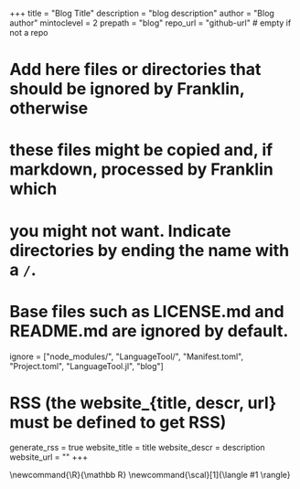 <!--
Add here global page variables to use throughout your website.
-->
+++
title = "Blog Title"
description = "blog description"
author = "Blog author"
mintoclevel = 2
prepath = "blog"
repo_url = "github-url" # empty if not a repo

# Add here files or directories that should be ignored by Franklin, otherwise
# these files might be copied and, if markdown, processed by Franklin which
# you might not want. Indicate directories by ending the name with a `/`.
# Base files such as LICENSE.md and README.md are ignored by default.
ignore = ["node_modules/", "LanguageTool/", "Manifest.toml", "Project.toml", "LanguageTool.jl", "blog"]

# RSS (the website_{title, descr, url} must be defined to get RSS)
generate_rss = true
website_title = title 
website_descr = description
website_url   = ""
+++

<!--
Add here global latex commands to use throughout your pages.
-->
\newcommand{\R}{\mathbb R}
\newcommand{\scal}[1]{\langle #1 \rangle}
